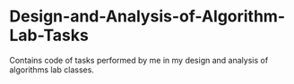# Design-and-Analysis-of-Algorithm-Lab-Tasks
Contains code of tasks performed by me in my design and analysis of algorithms lab classes.
